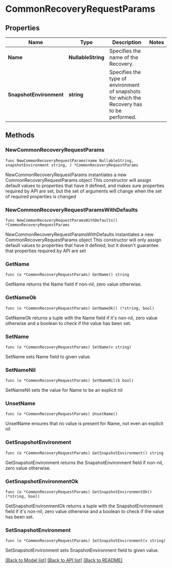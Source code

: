 # CommonRecoveryRequestParams

## Properties

Name | Type | Description | Notes
------------ | ------------- | ------------- | -------------
**Name** | **NullableString** | Specifies the name of the Recovery. | 
**SnapshotEnvironment** | **string** | Specifies the type of environment of snapshots for which the Recovery has to be performed. | 

## Methods

### NewCommonRecoveryRequestParams

`func NewCommonRecoveryRequestParams(name NullableString, snapshotEnvironment string, ) *CommonRecoveryRequestParams`

NewCommonRecoveryRequestParams instantiates a new CommonRecoveryRequestParams object
This constructor will assign default values to properties that have it defined,
and makes sure properties required by API are set, but the set of arguments
will change when the set of required properties is changed

### NewCommonRecoveryRequestParamsWithDefaults

`func NewCommonRecoveryRequestParamsWithDefaults() *CommonRecoveryRequestParams`

NewCommonRecoveryRequestParamsWithDefaults instantiates a new CommonRecoveryRequestParams object
This constructor will only assign default values to properties that have it defined,
but it doesn't guarantee that properties required by API are set

### GetName

`func (o *CommonRecoveryRequestParams) GetName() string`

GetName returns the Name field if non-nil, zero value otherwise.

### GetNameOk

`func (o *CommonRecoveryRequestParams) GetNameOk() (*string, bool)`

GetNameOk returns a tuple with the Name field if it's non-nil, zero value otherwise
and a boolean to check if the value has been set.

### SetName

`func (o *CommonRecoveryRequestParams) SetName(v string)`

SetName sets Name field to given value.


### SetNameNil

`func (o *CommonRecoveryRequestParams) SetNameNil(b bool)`

 SetNameNil sets the value for Name to be an explicit nil

### UnsetName
`func (o *CommonRecoveryRequestParams) UnsetName()`

UnsetName ensures that no value is present for Name, not even an explicit nil
### GetSnapshotEnvironment

`func (o *CommonRecoveryRequestParams) GetSnapshotEnvironment() string`

GetSnapshotEnvironment returns the SnapshotEnvironment field if non-nil, zero value otherwise.

### GetSnapshotEnvironmentOk

`func (o *CommonRecoveryRequestParams) GetSnapshotEnvironmentOk() (*string, bool)`

GetSnapshotEnvironmentOk returns a tuple with the SnapshotEnvironment field if it's non-nil, zero value otherwise
and a boolean to check if the value has been set.

### SetSnapshotEnvironment

`func (o *CommonRecoveryRequestParams) SetSnapshotEnvironment(v string)`

SetSnapshotEnvironment sets SnapshotEnvironment field to given value.



[[Back to Model list]](../README.md#documentation-for-models) [[Back to API list]](../README.md#documentation-for-api-endpoints) [[Back to README]](../README.md)


